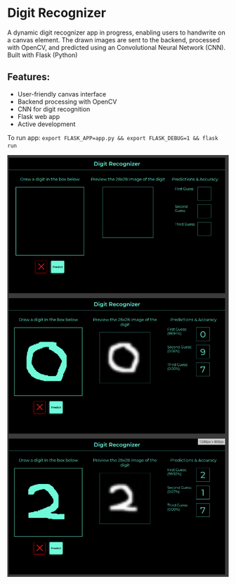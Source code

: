 # Digit Recognizer

A dynamic digit recognizer app in progress, enabling users to handwrite on a canvas element. The drawn images are sent to the backend, processed with OpenCV, and predicted using an Convolutional Neural Network (CNN). Built with Flask (Python)

## Features:

- User-friendly canvas interface
- Backend processing with OpenCV
- CNN for digit recognition
- Flask web app
- Active development

To run app: `export FLASK_APP=app.py && export FLASK_DEBUG=1 && flask run`

<img align='center' alt='web app ui' src='./static/images/cnn_empty.png'>
<img align='center' alt='web app ui' src='./static/images/cnn_correct_1.png'>
<img align='center' alt='web app ui' src='./static/images/cnn_correct_2.png'>
